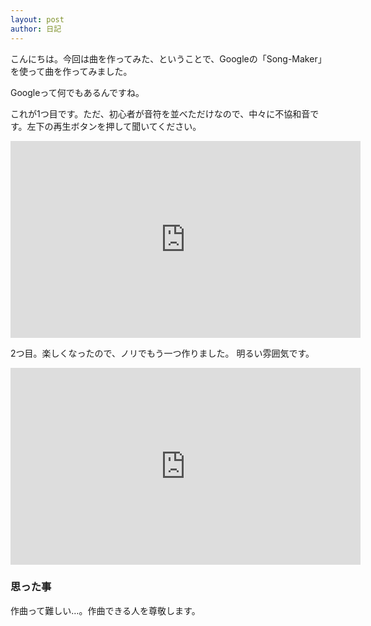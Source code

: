 ```yaml
---
layout: post
author: 日記
---
```

こんにちは。今回は曲を作ってみた、ということで、Googleの「Song-Maker」を使って曲を作ってみました。<br>

Googleって何でもあるんですね。

これが1つ目です。ただ、初心者が音符を並べただけなので、中々に不協和音です。左下の再生ボタンを押して聞いてください。

<iframe width="560" height="315" src="https://musiclab.chromeexperiments.com/Song-Maker/embed/6109209037373440" frameborder="0" allowfullscreen></iframe>

2つ目。楽しくなったので、ノリでもう一つ作りました。
明るい雰囲気です。

<iframe width="560" height="315" src="https://musiclab.chromeexperiments.com/Song-Maker/embed/5957733057036288" frameborder="0" allowfullscreen></iframe>

### 思った事

作曲って難しい…。作曲できる人を尊敬します。
